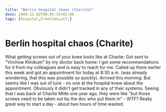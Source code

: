```yaml
---
title: "Berlin hospital chaos (Charite)"
date: 2009-12-02T08:05:15+01:00
tags: [hospital,Freetime,wtf,]
---
```


# Berlin hospital chaos (Charite)


What getting screws out of your knee looks like at Charite: Got sent to "Virchow Klinikum" by my doctor back home: I 
got some recommendations for it from my colleagues and is easy to reach for me. Called up there earlier this week and 
got an appointment for today at 8:30 a.m. (was already wondering, that this was possible so quickly). Arrived this 
morning: But seems like I was out of luck - no one at the hospital knew about the appointment. Obviously it didn't get 
tracked in any of their systems. Seeing that I was back at Charite Mitte one year ago, they were like "but those screws 
need to be taken out by the doc who put them in" - WTF? Really great way to start a day - about two hours of time 
wasted.
